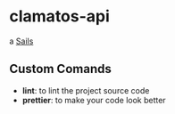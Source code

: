 # clamatos-api

a [Sails](http://sailsjs.org)

## Custom Comands
* **lint**: to lint the project source code
* **prettier**: to make your code look better
